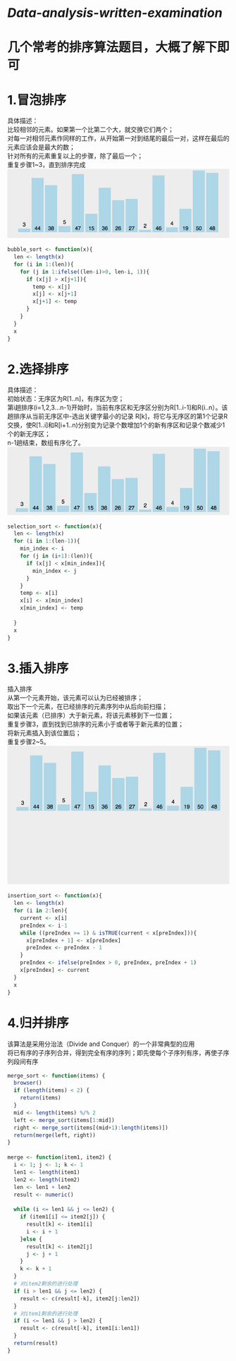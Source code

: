 # ***Data-analysis-written-examination***
# **几个常考的排序算法题目，大概了解下即可**  
# 1.冒泡排序  
 具体描述：  
 比较相邻的元素。如果第一个比第二个大，就交换它们两个；  
 对每一对相邻元素作同样的工作，从开始第一对到结尾的最后一对，这样在最后的元素应该会是最大的数；  
 针对所有的元素重复以上的步骤，除了最后一个；  
 重复步骤1~3，直到排序完成
![image](https://github.com/avalanched-people/Data-analysis-written-examination/blob/master/bubble.gif)  
```r
bubble_sort <- function(x){
  len <- length(x)
  for (i in 1:(len)){
    for (j in 1:ifelse((len-i)>0, len-i, 1)){
      if (x[j] > x[j+1]){
        temp <- x[j]
        x[j] <- x[j+1]
        x[j+1] <- temp
      }
    }
  }
  x
}
```
# 2.选择排序  
 具体描述：  
初始状态：无序区为R[1..n]，有序区为空；  
第i趟排序(i=1,2,3…n-1)开始时，当前有序区和无序区分别为R[1..i-1]和R(i..n）。该趟排序从当前无序区中-选出关键字最小的记录 R[k]，将它与无序区的第1个记录R交换，使R[1..i]和R[i+1..n)分别变为记录个数增加1个的新有序区和记录个数减少1个的新无序区；  
n-1趟结束，数组有序化了。  
![image](https://github.com/avalanched-people/Data-analysis-written-examination/blob/master/selection.gif)  
```r
selection_sort <- function(x){
  len <- length(x)
  for (i in 1:(len-1)){
    min_index <- i
    for (j in (i+1):(len)){
      if (x[j] < x[min_index]){
        min_index <- j
      }
    }
    temp <- x[i]
    x[i] <- x[min_index]
    x[min_index] <- temp
    
  }
  x
}
```
# 3.插入排序  
插入排序  
从第一个元素开始，该元素可以认为已经被排序；  
取出下一个元素，在已经排序的元素序列中从后向前扫描；  
如果该元素（已排序）大于新元素，将该元素移到下一位置；  
重复步骤3，直到找到已排序的元素小于或者等于新元素的位置；  
将新元素插入到该位置后；  
重复步骤2~5。  
![image](https://github.com/avalanched-people/Data-analysis-written-examination/blob/master/insertion.gif)  
```r
insertion_sort <- function(x){
  len <- length(x)
  for (i in 2:len){
    current <- x[i]
    preIndex <- i-1
    while ((preIndex >= 1) & isTRUE(current < x[preIndex])){
      x[preIndex + 1] <- x[preIndex]
      preIndex <- preIndex - 1
    }
    preIndex <- ifelse(preIndex > 0, preIndex, preIndex + 1)
    x[preIndex] <- current
  }
  x
}
```

# 4.归并排序  
该算法是采用分治法（Divide and Conquer）的一个非常典型的应用  
将已有序的子序列合并，得到完全有序的序列；即先使每个子序列有序，再使子序列段间有序

```r
merge_sort <- function(items) {
  browser()
  if (length(items) < 2) {
    return(items)
  }
  mid <- length(items) %/% 2
  left <- merge_sort(items[1:mid])
  right <- merge_sort(items[(mid+1):length(items)])
  return(merge(left, right))
}

merge <- function(item1, item2) {
  i <- 1; j <- 1; k <- 1
  len1 <- length(item1)
  len2 <- length(item2)
  len <- len1 + len2
  result <- numeric()
  
  while (i <= len1 && j <= len2) {
    if (item1[i] <= item2[j]) {
      result[k] <- item1[i]
      i <- i + 1
    }else {
      result[k] <- item2[j]
      j <- j + 1
    }
    k <- k + 1
  }
  # 对item2剩余的进行处理
  if (i > len1 && j <= len2) {
    result <- c(result[-k], item2[j:len2])
  }
  # 对item1剩余的进行处理
  if (i <= len1 && j > len2) {
    result <- c(result[-k], item1[i:len1])
  }
  return(result)
}
```

